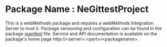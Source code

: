 # Package Name : NeGittestProject
This is a webMethods package and requires a webMethods Integration Server to host it. Package versioning and configuration can be found in the package [manifest](./NeGittestProject/manifest.v3) file. Service and API documentation is available on the package's home page http://&lt;server&gt;:&lt;port&gt;/&lt;packagename>.